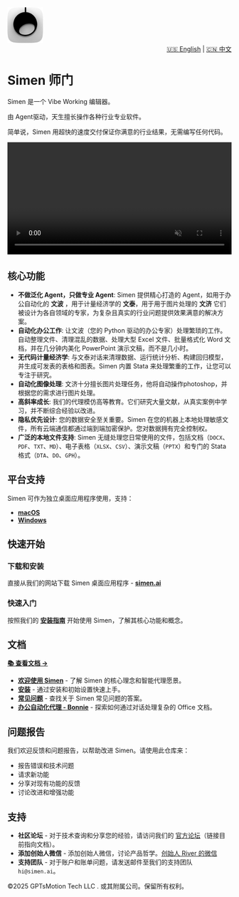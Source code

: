 <div align="left">
  <img src="assets/icon.png" alt="Simen" width="80" height="80">
  
  <div align="right">
    <a href="README.md">🇺🇸 English</a> | <a href="README_CN.md">🇨🇳 中文</a>
  </div>
  
  # Simen 师门
  
  Simen 是一个 Vibe Working 编辑器。
  
  由 Agent驱动，天生擅长操作各种行业专业软件。
  
  简单说，Simen 用超快的速度交付保证你满意的行业结果，无需编写任何代码。
  
  <video src="https://github.com/user-attachments/assets/c5a53d88-d644-4a72-9784-34d391c5db6c" autoplay loop muted playsinline width="100%"></video>
  

</div>

## 核心功能

- **不做泛化 Agent，只做专业 Agent**: Simen 提供精心打造的 Agent，如用于办公自动化的 **文波** ，用于计量经济学的 **文泰**，用于用于图片处理的 **文济** 它们被设计为各自领域的专家，为复杂且真实的行业问题提供效果满意的解决方案。
- **自动化办公工作**: 让文波（您的 Python 驱动的办公专家）处理繁琐的工作。自动整理文件、清理混乱的数据、处理大型 Excel 文件、批量格式化 Word 文档，并在几分钟内美化 PowerPoint 演示文稿，而不是几小时。
- **无代码计量经济学**: 与文泰对话来清理数据、运行统计分析、构建回归模型，并生成可发表的表格和图表。Simen 内置 Stata 来处理繁重的工作，让您可以专注于研究。
- **自动化图像处理**: 文济十分擅长图片处理任务，他将自动操作photoshop，并根据您的需求进行图片处理。
- **高斜率成长**: 我们的代理模仿高等教育。它们研究大量文献，从真实案例中学习，并不断综合经验以改进。
- **隐私优先设计**: 您的数据安全至关重要。Simen 在您的机器上本地处理敏感文件，所有云端通信都通过端到端加密保护。您对数据拥有完全控制权。
- **广泛的本地文件支持**: Simen 无缝处理您日常使用的文件，包括文档（`DOCX`、`PDF`、`TXT`、`MD`）、电子表格（`XLSX`、`CSV`）、演示文稿（`PPTX`）和专门的 Stata 格式（`DTA`、`DO`、`GPH`）。

## 平台支持

Simen 可作为独立桌面应用程序使用，支持：
- **[macOS](https://case.simen.ai/cn/downloads)**
- **[Windows](https://case.simen.ai/cn/downloads)** 

## 快速开始

### 下载和安装
直接从我们的网站下载 Simen 桌面应用程序 - **[simen.ai](https://simen.ai)**

### 快速入门
按照我们的 **[安装指南](https://case.simen.ai/en/installation)** 开始使用 Simen，了解其核心功能和概念。

## 文档

**[📚 查看文档 →](https://case.simen.ai/cn/welcome)**

- **[欢迎使用 Simen](https://case.simen.ai/cn/welcome)** - 了解 Simen 的核心理念和智能代理愿景。
- **[安装](https://case.simen.ai/cn/installation)** - 通过安装和初始设置快速上手。
- **[常见问题](https://case.simen.ai/cn/faq)** - 查找关于 Simen 常见问题的答案。
- **[办公自动化代理 - Bonnie](https://case.simen.ai/cn/bonnie/introduct)** - 探索如何通过对话处理复杂的 Office 文档。

## 问题报告
我们欢迎反馈和问题报告，以帮助改进 Simen。请使用此仓库来：
- 报告错误和技术问题
- 请求新功能
- 分享对现有功能的反馈
- 讨论改进和增强功能

## 支持
- **社区论坛** - 对于技术查询和分享您的经验，请访问我们的 [官方论坛](https://case.simen.ai/cn/welcome)（链接目前指向文档）。
- **添加创始人微信** - 添加创始人微信，讨论产品哲学。[创始人 River 的微信](https://simen.ai/zh_CN#wechat)
- **支持团队** - 对于账户和账单问题，请发送邮件至我们的支持团队 `hi@simen.ai`。


©2025 GPTsMotion Tech LLC . 或其附属公司。保留所有权利。 
